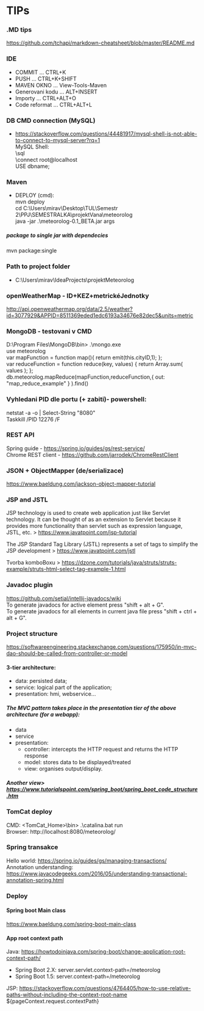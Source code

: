 ﻿# TIPs

### .MD tips
https://github.com/tchapi/markdown-cheatsheet/blob/master/README.md

### IDE
- COMMIT ... CTRL+K<br />
- PUSH  ... CTRL+K+SHIFT<br />
- MAVEN OKNO ... View-Tools-Maven<br />
- Generovani kodu ... ALT+INSERT<br />
- Importy ... CTRL+ALT+O<br />
- Code reformat ... CTRL+ALT+L<br />

### DB CMD connection (MySQL)
- https://stackoverflow.com/questions/44481917/mysql-shell-is-not-able-to-connect-to-mysql-server?rq=1<br />
MySQL Shell: <br />
\sql <br />
\connect root@localhost <br />
USE dbname; <br />

### Maven
 - DEPLOY (cmd):<br />
 mvn deploy<br />
 cd C:\Users\mirav\Desktop\TUL\Semestr 2\PPJ\SEMESTRALKA\projektVana\meteorolog<br />
 java -jar .\meteorolog-0.1_BETA.jar args<br />
 ##### package to single jar with dependecies
 mvn package:single

### Path to project folder 
 - C:\Users\mirav\IdeaProjects\projektMeteorolog

### openWeatherMap - ID+KEZ+metrickéJednotky
http://api.openweathermap.org/data/2.5/weather?id=3077929&APPID=8511369eded1edc6193a34676e82dec5&units=metric


### MongoDB - testovani v CMD
D:\Program Files\MongoDB\bin> .\mongo.exe<br />
use meteorolog<br />
var mapFunction = function map(){     return emit(this.cityID,1); };<br />
var reduceFunction = function reduce(key, values) {     return Array.sum( values ); };<br />
db.meteorolog.mapReduce(mapFunction,reduceFunction,{ out: "map_reduce_example" } ).find()<br />

### Vyhledani PID dle portu (+ zabiti)- powershell:
netstat -a -o | Select-String "8080"<br />
Taskkill /PID 12276 /F

### REST API
 Spring guide - https://spring.io/guides/gs/rest-service/ <br />
Chrome REST client - https://github.com/jarrodek/ChromeRestClient

### JSON + ObjectMapper (de/serializace)
https://www.baeldung.com/jackson-object-mapper-tutorial

### JSP and JSTL
JSP technology is used to create web application just like Servlet technology. It can be thought of as an extension to Servlet because it provides more functionality than servlet such as expression language, JSTL, etc. > https://www.javatpoint.com/jsp-tutorial<br />

The JSP Standard Tag Library (JSTL) represents a set of tags to simplify the JSP development > 
https://www.javatpoint.com/jstl

Tvorba komboBoxu > https://dzone.com/tutorials/java/struts/struts-example/struts-html-select-tag-example-1.html

### Javadoc plugin
https://github.com/setial/intellij-javadocs/wiki<br />
To generate javadocs for active element press "shift + alt + G".<br />
To generate javadocs for all elements in current java file press "shift + ctrl + alt + G".<br />

### Project structure
https://softwareengineering.stackexchange.com/questions/175950/in-mvc-dao-should-be-called-from-controller-or-model

#### 3-tier architecture:<br />
 * data: persisted data;<br />
 * service: logical part of the application;<br />
 * presentation: hmi, webservice...<br />

#####  The MVC pattern takes place in the presentation tier of the above architecture (for a webapp):<br />

* data<br />
* service<br />
* presentation:<br />
    * controller: intercepts the HTTP request and returns the HTTP response<br />
    * model: stores data to be displayed/treated<br />
    * view: organises output/display.<br />
    
##### Another view> https://www.tutorialspoint.com/spring_boot/spring_boot_code_structure.htm

### TomCat deploy
CMD: <TomCat_Home>\bin> .\catalina.bat run <br />
Browser: http://localhost:8080/meteorolog/

### Spring transakce
Hello world:
https://spring.io/guides/gs/managing-transactions/ <br/>
Annotation understanding:
https://www.javacodegeeks.com/2016/05/understanding-transactional-annotation-spring.html

### Deploy

#### Spring boot Main class
https://www.baeldung.com/spring-boot-main-class

#### App root context path
Java:
https://howtodoinjava.com/spring-boot/change-application-root-context-path/
- Spring Boot 2.X:  server.servlet.context-path=/meteorolog
- Spring Boot 1.5:  server.context-path=/meteorolog

JSP:
https://stackoverflow.com/questions/4764405/how-to-use-relative-paths-without-including-the-context-root-name
${pageContext.request.contextPath}
